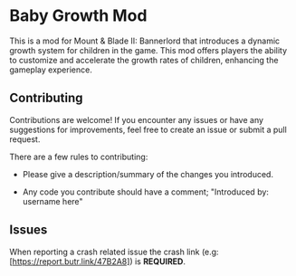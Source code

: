 # Baby Growth Mod

This is a mod for Mount & Blade II: Bannerlord that introduces a dynamic growth system
for children in the game. This mod offers players the ability to customize and accelerate
the growth rates of children, enhancing the gameplay experience.


## Contributing
Contributions are welcome! If you encounter any issues or have any suggestions for improvements, 
feel free to create an issue or submit a pull request.

There are a few rules to contributing:

* Please give a description/summary of the changes you introduced.

- Any code you contribute should have a comment; "Introduced by: username here"



## Issues
When reporting a crash related issue the crash link (e.g: [https://report.butr.link/47B2A8]) is **REQUIRED**. 
